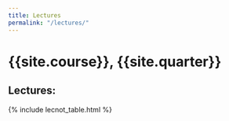```yaml
---
title: Lectures
permalink: "/lectures/"
---
```


# {{site.course}}, {{site.quarter}}

## Lectures:
{% include lecnot_table.html %}

